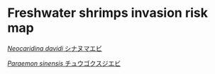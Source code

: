 # Freshwater shrimps invasion risk map

[*Neocaridina davidi* シナヌマエビ](https://uranus238.github.io/freshwater_shrimp_invasion/Nd.html)

[*Paraemon sinensis* チュウゴクスジエビ](https://uranus238.github.io/freshwater_shrimp_invasion/Ps.html)
